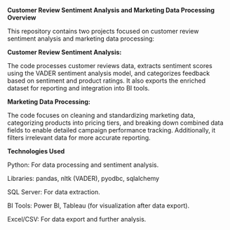 **Customer Review Sentiment Analysis and Marketing Data Processing**
**Overview**

This repository contains two projects focused on customer review sentiment analysis and marketing data processing:

**Customer Review Sentiment Analysis:**

The code processes customer reviews data, extracts sentiment scores using the VADER sentiment analysis model, and categorizes feedback based on sentiment and product ratings. It also exports the enriched dataset for reporting and integration into BI tools.

**Marketing Data Processing:**

The code focuses on cleaning and standardizing marketing data, categorizing products into pricing tiers, and breaking down combined data fields to enable detailed campaign performance tracking. Additionally, it filters irrelevant data for more accurate reporting.

**Technologies Used**

Python: For data processing and sentiment analysis.

Libraries: pandas, nltk (VADER), pyodbc, sqlalchemy

SQL Server: For data extraction.

BI Tools: Power BI, Tableau (for visualization after data export).

Excel/CSV: For data export and further analysis.  
